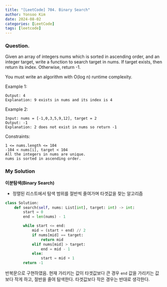 ```yaml
---
title: "[LeetCode] 704. Binary Search"
author: Yonsoo Kim
date: 2024-08-02
categories: [LeetCode]
tags: [leetcode]
---
```


### Question.

Given an array of integers nums which is sorted in ascending order, and an integer target, write a function to search target in nums. If target exists, then return its index. Otherwise, return -1.

You must write an algorithm with O(log n) runtime complexity.
 

Example 1:
```Input: nums = [-1,0,3,5,9,12], target = 9
Output: 4
Explanation: 9 exists in nums and its index is 4
```

Example 2:
```
Input: nums = [-1,0,3,5,9,12], target = 2
Output: -1
Explanation: 2 does not exist in nums so return -1
``` 

Constraints:
```
1 <= nums.length <= 104
-104 < nums[i], target < 104
All the integers in nums are unique.
nums is sorted in ascending order.
```

### My Solution

**이분탐색(Binary Search)**
- 정렬된 리스트에서 탐색 범위를 절반씩 줄여가며 타겟값을 찾는 알고리즘

```py
class Solution:
    def search(self, nums: List[int], target: int) -> int:
        start = 0
        end = len(nums) - 1

        while start <= end:
            mid = (start + end) // 2
            if nums[mid] == target:
                return mid
            elif nums[mid] > target:
                end = mid - 1
            else:
                start = mid + 1
        return -1        

```

반복문으로 구현하였음.
현재 가리키는 값이 타겟값보다 큰 경우 `end` 값을 가리키는 값보다 작게 하고, 절반을 줄여 탐색한다.
타겟값보다 작은 경우는 반대로 생각한다.
